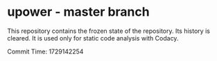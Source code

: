 # upower - master branch

This repository contains the frozen state of the repository.
Its history is cleared. It is used only for static code
analysis with Codacy.

Commit Time: 1729142254